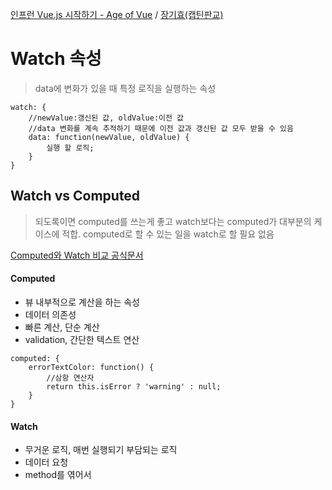 [인프런 Vue.js 시작하기 - Age of Vue](https://inf.run/C898/) / [장기효(캡틴판교)](https://joshua1988.github.io/vue-camp/)


# Watch 속성
> data에 변화가 있을 때 특정 로직을 실행하는 속성

```
watch: {
    //newValue:갱신된 값, oldValue:이전 값
    //data 변화를 계속 추적하기 때문에 이전 값과 갱신된 값 모두 받을 수 있음
    data: function(newValue, oldValue) {
        실행 할 로직;
    }
}
```


## Watch vs Computed
>되도록이면 computed를 쓰는게 좋고 watch보다는 computed가 대부분의 케이스에 적합. computed로 할 수 있는 일을 watch로 할 필요 없음


[Computed와 Watch 비교 공식문서](https://v3.vuejs.org/guide/computed.html#computed-vs-watched-property)


#### Computed
- 뷰 내부적으로 계산을 하는 속성
- 데이터 의존성
- 빠른 계산, 단순 계산
- validation, 간단한 텍스트 연산
```
computed: {
    errorTextColor: function() {
        //삼항 연산자
        return this.isError ? 'warning' : null;
    }
}
```

#### Watch
- 무거운 로직, 매번 실행되기 부담되는 로직
- 데이터 요청
- method를 엮어서

